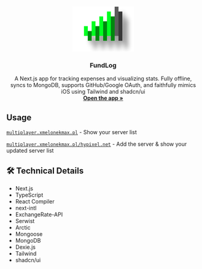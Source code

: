 <div align="center">
  <br />
  <a href="#">
    <img src="assets/readme-logo.png" alt="logo" width="160" height="117">
  </a>

  <h3 align="center">FundLog</h3>

  <p align="center">
    A Next.js app for tracking expenses and visualizing stats. Fully offline, syncs to MongoDB, supports GitHub/Google OAuth, and faithfully mimics iOS using Tailwind and shadcn/ui
    <br />
    <a href="https://fundlog.xmelonekmax.pl"><strong>Open the app »</strong></a>
  </p>
</div>

## Usage
<a href="https://fundlog.xmelonekmax.pl">`multiplayer.xmelonekmax.pl`</a> - Show your server list

<a href="https://fundlog.xmelonekmax.pl/hypixel.net">`multiplayer.xmelonekmax.pl/hypixel.net`</a> - Add the server & show your updated server list

## 🛠️ Technical Details
* Next.js
* TypeScript
* React Compiler
* next-intl
* ExchangeRate-API
* Serwist
* Arctic
* Mongoose
* MongoDB
* Dexie.js
* Tailwind
* shadcn/ui
